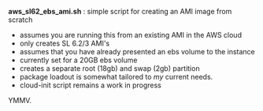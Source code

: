 **aws_sl62_ebs_ami.sh** : simple script for creating an AMI image from scratch  
* assumes you are running this from an existing AMI in the AWS cloud  
* only creates SL 6.2/3 AMI's  
* assumes that you have already presented an ebs volume to the instance  
* currently set for a 20GB ebs volume  
* creates a separate root (18gb) and swap (2gb) partition  
* package loadout is somewhat tailored to *my* current needs.  
* cloud-init script remains a work in progress

YMMV.  


